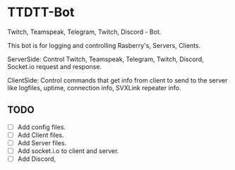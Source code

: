 # TTDTT-Bot

Twitch, Teamspeak, Telegram, Twitch, Discord - Bot. 

This bot is for logging and controlling Rasberry's, Servers, Clients.

ServerSide: Control Twitch, Teamspeak, Telegram, Twitch, Discord, Socket.io request and response.

ClientSide: Control commands that get info from client to send to the server like logfiles, uptime, connection info, SVXLink repeater info.

TODO
----
- [ ] Add config files.
- [ ] Add Client files.
- [ ] Add Server files.
- [ ] Add socket.i.o to client and server.
- [ ] Add Discord,